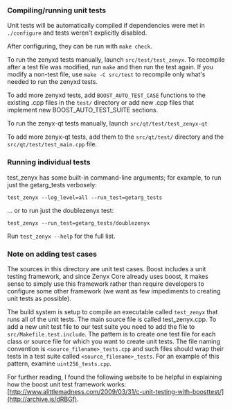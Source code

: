 ### Compiling/running unit tests

Unit tests will be automatically compiled if dependencies were met in `./configure`
and tests weren't explicitly disabled.

After configuring, they can be run with `make check`.

To run the zenyxd tests manually, launch `src/test/test_zenyx`. To recompile
after a test file was modified, run `make` and then run the test again. If you
modify a non-test file, use `make -C src/test` to recompile only what's needed
to run the zenyxd tests.

To add more zenyxd tests, add `BOOST_AUTO_TEST_CASE` functions to the existing
.cpp files in the `test/` directory or add new .cpp files that
implement new BOOST_AUTO_TEST_SUITE sections.

To run the zenyx-qt tests manually, launch `src/qt/test/test_zenyx-qt`

To add more zenyx-qt tests, add them to the `src/qt/test/` directory and
the `src/qt/test/test_main.cpp` file.

### Running individual tests

test_zenyx has some built-in command-line arguments; for
example, to run just the getarg_tests verbosely:

    test_zenyx --log_level=all --run_test=getarg_tests

... or to run just the doublezenyx test:

    test_zenyx --run_test=getarg_tests/doublezenyx

Run `test_zenyx --help` for the full list.

### Note on adding test cases

The sources in this directory are unit test cases.  Boost includes a
unit testing framework, and since Zenyx Core already uses boost, it makes
sense to simply use this framework rather than require developers to
configure some other framework (we want as few impediments to creating
unit tests as possible).

The build system is setup to compile an executable called `test_zenyx`
that runs all of the unit tests.  The main source file is called
test_zenyx.cpp. To add a new unit test file to our test suite you need
to add the file to `src/Makefile.test.include`. The pattern is to create
one test file for each class or source file for which you want to create
unit tests.  The file naming convention is `<source_filename>_tests.cpp`
and such files should wrap their tests in a test suite
called `<source_filename>_tests`. For an example of this pattern,
examine `uint256_tests.cpp`.

For further reading, I found the following website to be helpful in
explaining how the boost unit test framework works:
[http://www.alittlemadness.com/2009/03/31/c-unit-testing-with-boosttest/](http://archive.is/dRBGf).
